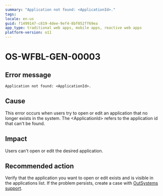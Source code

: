 ```yaml
---
summary: "Application not found: <ApplicationId>."
tags:
locale: en-us
guid: f1499147-c819-4dee-9ef4-8bf052ff69ea
app_type: traditional web apps, mobile apps, reactive web apps
platform-version: o11
---
```


# OS-WFBL-GEN-00003

## Error message

`Application not found: <ApplicationId>.`

## Cause

This error occurs when users try to open or edit an application that no longer exists in the system.
The &lt;ApplicationId&gt; refers to the application id that can't be found.

## Impact

Users can't open or edit the desired application.

## Recommended action

Verify that the application you want to open or edit exists and is visible in the applications list. If the problem persists, create a case with [OutSystems support](https://success.outsystems.com/Support).
